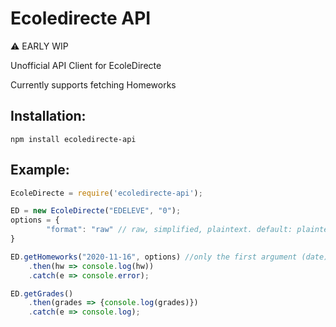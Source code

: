 # Ecoledirecte API
:warning: EARLY WIP

Unofficial API Client for EcoleDirecte

Currently supports fetching Homeworks

## Installation:
```
npm install ecoledirecte-api
```

## Example:
```js
EcoleDirecte = require('ecoledirecte-api');

ED = new EcoleDirecte("EDELEVE", "0");
options = {
	    "format": "raw" // raw, simplified, plaintext. default: plaintext
}

ED.getHomeworks("2020-11-16", options) //only the first argument (date) is required
    .then(hw => console.log(hw))
    .catch(e => console.error); 

ED.getGrades()
    .then(grades => {console.log(grades)})
    .catch(e => console.log);
```
